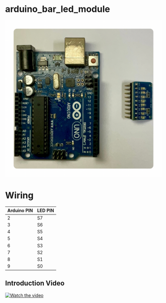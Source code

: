 # arduino_bar_led_module
![Logo](Arduino%20Led.png)

# Wiring

| Arduino PIN | LED PIN |
|----------|----------|
| 2 | S7 |
| 3 | S6 |
| 4 | S5 |
| 5 | S4 |
| 6 | S3 |
| 7 | S2 |
| 8 | S1 |
| 9 | S0 |

## Introduction Video
[![Watch the video](https://youtu.be/UFIQx77ky4c?si=unWk9NZG2UsPJK_0/maxresdefault.jpg)](https://youtu.be/UFIQx77ky4c?si=unWk9NZG2UsPJK_0)
